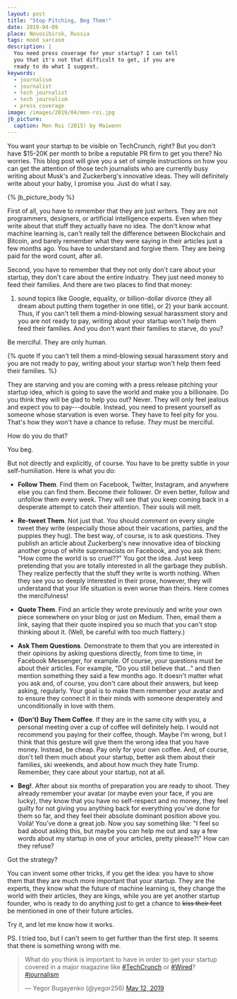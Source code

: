 ```yaml
---
layout: post
title: "Stop Pitching, Beg Them!"
date: 2019-04-09
place: Novosibirsk, Russia
tags: mood sarcasm
description: |
  You need press coverage for your startup? I can tell
  you that it's not that difficult to get, if you are
  ready to do what I suggest.
keywords:
  - journalism
  - journalist
  - tech journalist
  - tech journalism
  - press coverage
image: /images/2019/04/mon-roi.jpg
jb_picture:
  caption: Mon Roi (2015) by Maïwenn
---
```


You want your startup to be visible on TechCrunch, right? But you don't have
$15-20K per month to bribe a reputable PR firm to get you there? No worries.
This blog post will give you a set of simple instructions on how you can
get the attention of those tech journalists who are currently busy
writing about Musk's and Zuckerberg's innovative ideas. They will
definitely write about your baby, I promise you. Just do what I say.

<!--more-->

{% jb_picture_body %}

First of all, you have to remember that they are just writers. They are not programmers,
designers, or artificial intelligence experts. Even when they write about that stuff
they actually have no idea. The don't know what machine learning is,
can't really tell the difference between Blockchain and Bitcoin,
and barely remember what they were saying in their articles just a
few months ago. You have to understand and forgive them.
They are being paid for the word count, after all.

Second, you have to remember that they not only don't care about your startup,
they don't care about the entire industry. They just need money
to feed their families. And there are two places to find that money:
1) sound topics like Google, equality, or billion-dollar divorce (they all dream about
putting them together in one title), or 2) your bank account. Thus,
if you can't tell them a mind-blowing sexual harassment story and you are not ready
to pay, writing about your startup won't help them feed their families.
And you don't want their families to starve, do you?

Be merciful. They are only human.

{% quote If you can't tell them a mind-blowing sexual harassment story and you are not ready to pay, writing about your startup won't help them feed their families. %}

They are starving and you are coming with a press release pitching your startup
idea, which is going to save the world and make you a billionaire. Do you think
they will be glad to help you out? Never. They will only feel jealous and expect you to pay---double.
Instead, you need to present yourself as someone whose starvation is even worse. They have
to feel pity for you. That's how they won't have a chance to refuse. _They_ must
be merciful.

How do you do that?

You beg.

But not directly and explicitly, of course. You have to be pretty
subtle in your self-humiliation. Here is what you do:

  * **Follow Them**.
    Find them on Facebook, Twitter, Instagram, and anywhere else
    you can find them. Become their follower. Or even better, follow
    and unfollow them every week. They will see that you keep coming back
    in a desperate attempt to catch their attention.
    Their souls will melt.

  * **Re-tweet Them**.
    Not just that. You should _comment_ on every single tweet they write
    (especially those about their vacations, parties, and the puppies they hug).
    The best way, of course, is to ask questions. They publish an article
    about Zuckerberg's new innovative idea of blocking another group
    of white supremacists on Facebook, and you ask them: "How come the world
    is so cruel??" You got the idea. Just keep pretending that you
    are totally interested in all the garbage they publish. They realize perfectly
    that the stuff they write is worth nothing. When they see you
    so deeply interested in their prose, however, they will understand that your
    life situation is even worse than theirs. Here comes the mercifulness!

  * **Quote Them**.
    Find an article they wrote previously and write your own piece somewhere
    on your blog or just on Medium. Then, email them a link, saying that their quote
    inspired you so much that you can't stop thinking about it.
    (Well, be careful with too much flattery.)

  * **Ask Them Questions**.
    Demonstrate to them that you are interested in their opinions by asking
    questions directly, from time to time, in Facebook Messenger, for example. Of course,
    your questions must be about their articles. For example, "Do you still
    believe that..." and then mention something they said a few months ago. It doesn't
    matter what you ask and, of course, you don't care about their answers,
    but keep asking, regularly. Your goal is to make them remember your
    avatar and to ensure they connect it in their minds with someone desperately and
    unconditionally in love with them.

  * **(Don't) Buy Them Coffee**.
    If they are in the same city with you, a personal meeting over a cup
    of coffee will definitely help. I would not recommend you paying for their
    coffee, though. Maybe I'm wrong, but I think that this gesture will
    give them the wrong idea that you have money. Instead, be cheap. Pay only
    for your own coffee. And, of course, don't tell them much about your
    startup, better ask them about their families, ski weekends, and about
    how much they hate Trump. Remember, they care about your startup, not at all.

  * **Beg!**.
    After about six months of preparation you are ready to shoot. They already remember
    your avatar (or maybe even your face, if you are lucky),
    they know that you have no self-respect and no money,
    they feel guilty for not giving you anything back for everything you've
    done for them so far, and they feel their absolute dominant
    position above you. Voilá! You've done a great job. Now you say something like:
    "I feel so bad about asking this, but maybe you can help me out
    and say a few words about my startup in one of your articles, pretty please?!"
    How can they refuse?

Got the strategy?

You can invent some other tricks, if you get the idea: you have to show them
that they are much more important that your startup. They are the experts,
they know what the future of machine learning is, they change the world
with their articles, they are kings, while you are yet another startup
founder, who is ready to do anything just to get a chance to
~~kiss their feet~~ be mentioned in one of their future articles.

Try it, and let me know how it works.

PS. I tried too, but I can't seem to get further than the first step. It seems
that there is something wrong with me.

<blockquote class="twitter-tweet" data-lang="en"><p lang="en" dir="ltr">What do you think is important to have in order to get your startup covered in a major magazine like <a href="https://twitter.com/hashtag/TechCrunch?src=hash&amp;ref_src=twsrc%5Etfw">#TechCrunch</a> or <a href="https://twitter.com/hashtag/Wired?src=hash&amp;ref_src=twsrc%5Etfw">#Wired</a>? <a href="https://twitter.com/hashtag/journalism?src=hash&amp;ref_src=twsrc%5Etfw">#journalism</a></p>&mdash; Yegor Bugayenko (@yegor256) <a href="https://twitter.com/yegor256/status/1127460981578391555?ref_src=twsrc%5Etfw">May 12, 2019</a></blockquote>
<script async src="https://platform.twitter.com/widgets.js" charset="utf-8"></script>
